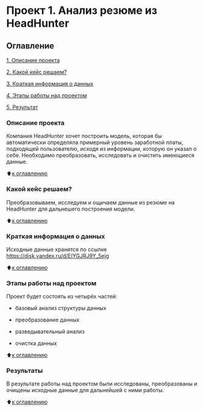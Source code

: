 # **Проект 1. Анализ резюме из HeadHunter**

## Оглавление
[1. Описание проекта](https://github.com/Ksuchilda/sf_data_science/blob/main/skillfactory/Projects/hh_project_1/README.md#описание-проекта)

[2. Какой кейс решаем?](https://github.com/Ksuchilda/sf_data_science/blob/main/skillfactory/Projects/hh_project_1/README.md#какой-кейс-решаем)

[3. Краткая информация о данных](https://github.com/Ksuchilda/sf_data_science/blob/main/skillfactory/Projects/hh_project_1/README.md#краткая-информация-о-данных)

[4. Этапы работы над проектом](https://github.com/Ksuchilda/sf_data_science/blob/main/skillfactory/Projects/hh_project_1/README.md#этапы-работы-над-проектом)

[5. Результат](https://github.com/Ksuchilda/sf_data_science/blob/main/skillfactory/Projects/hh_project_1/README.md#результаты)

### Описание проекта
Компания HeadHunter хочет построить модель, которая бы автоматически определяла примерный уровень заработной платы, подходящей пользователю, исходя из информации, которую он указал о себе. Необходимо преобразовать, исследовать и очистить имеющиеся данные.

:arrow_up:[к оглавлению](https://github.com/Ksuchilda/sf_data_science/blob/main/skillfactory/Projects/hh_project_1/README.md#оглавление)


### Какой кейс решаем?
Преобразовываем, исследуем и ощичаем данные из резюме на HeadHunter для дальнешего построения модели.

:arrow_up:[к оглавлению](https://github.com/Ksuchilda/sf_data_science/blob/main/skillfactory/Projects/hh_project_1/README.md#оглавление)


### Краткая информация о данных
Исходные данные хранятся по ссылке https://disk.yandex.ru/d/EIYGJRJ9Y_5ejg

:arrow_up:[к оглавлению](https://github.com/Ksuchilda/sf_data_science/blob/main/skillfactory/Projects/hh_project_1/README.md#оглавление)


### Этапы работы над проектом
Проект будет состоять из четырёх частей:

* базовый анализ структуры данных

* преобразование данных

* разведывательный анализ

* очистка данных

:arrow_up:[к оглавлению](https://github.com/Ksuchilda/sf_data_science/blob/main/skillfactory/Projects/hh_project_1/README.md#оглавление)


### Результаты
В результате работы над проектом были исследованы, преобразованы и очищены исходные данные для дальнейшей с ними работы.

:arrow_up:[к оглавлению](https://github.com/Ksuchilda/sf_data_science/blob/main/skillfactory/Projects/hh_project_1/README.md#оглавление)

